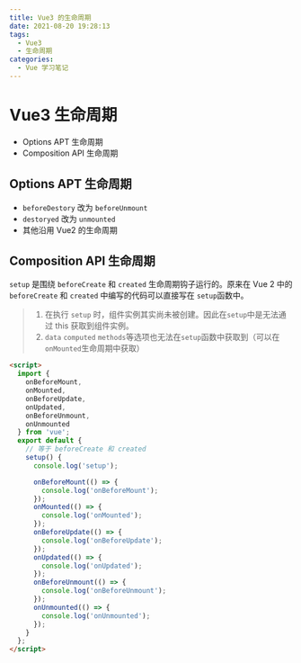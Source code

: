 ```yaml
---
title: Vue3 的生命周期
date: 2021-08-20 19:28:13
tags:
  - Vue3
  - 生命周期
categories:
  - Vue 学习笔记
---
```


# Vue3 生命周期

- Options APT 生命周期
- Composition API 生命周期

## Options APT 生命周期

- `beforeDestory` 改为 `beforeUnmount`
- `destoryed` 改为 `unmounted`
- 其他沿用 Vue2 的生命周期

## Composition API 生命周期

`setup` 是围绕 `beforeCreate` 和 `created` 生命周期钩子运行的。原来在 Vue 2 中的 `beforeCreate` 和 `created` 中编写的代码可以直接写在 `setup`函数中。

> 1. 在执行 `setup` 时，组件实例其实尚未被创建。因此在`setup`中是无法通过 this 获取到组件实例。  
> 2. `data` `computed` `methods`等选项也无法在`setup`函数中获取到（可以在`onMounted`生命周期中获取）

```html
<script>
  import {
    onBeforeMount,
    onMounted,
    onBeforeUpdate,
    onUpdated,
    onBeforeUnmount,
    onUnmounted
  } from 'vue';
  export default {
    // 等于 beforeCreate 和 created
    setup() {
      console.log('setup');

      onBeforeMount(() => {
        console.log('onBeforeMount');
      });
      onMounted(() => {
        console.log('onMounted');
      });
      onBeforeUpdate(() => {
        console.log('onBeforeUpdate');
      });
      onUpdated(() => {
        console.log('onUpdated');
      });
      onBeforeUnmount(() => {
        console.log('onBeforeUnmount');
      });
      onUnmounted(() => {
        console.log('onUnmounted');
      });
    }
  };
</script>
```
